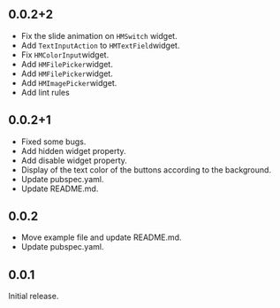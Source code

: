 ## 0.0.2+2
- Fix the slide animation on `HMSwitch` widget.
- Add `TextInputAction` to `HMTextField`widget.
- Fix `HMColorInput`widget.
- Add `HMFilePicker`widget.
- Add `HMFilePicker`widget.
- Add `HMImagePicker`widget.
- Add lint rules
## 0.0.2+1
- Fixed some bugs.
- Add hidden widget property.
- Add disable widget property.
- Display of the text color of the buttons according to the background.
- Update pubspec.yaml.
- Update README.md.
## 0.0.2
- Move example file and update README.md.
- Update pubspec.yaml.
## 0.0.1
Initial release.
